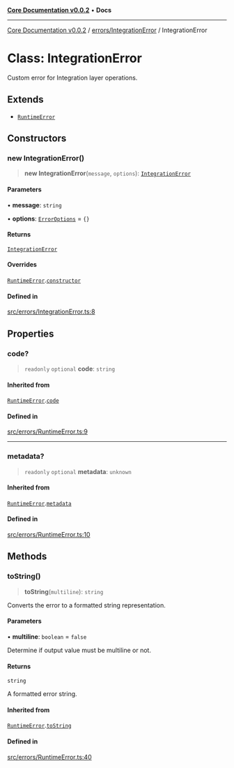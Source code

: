 [**Core Documentation v0.0.2**](../../../README.md) • **Docs**

***

[Core Documentation v0.0.2](../../../modules.md) / [errors/IntegrationError](../README.md) / IntegrationError

# Class: IntegrationError

Custom error for Integration layer operations.

## Extends

- [`RuntimeError`](../../RuntimeError/classes/RuntimeError.md)

## Constructors

### new IntegrationError()

> **new IntegrationError**(`message`, `options`): [`IntegrationError`](IntegrationError.md)

#### Parameters

• **message**: `string`

• **options**: [`ErrorOptions`](../../../definitions/interfaces/ErrorOptions.md) = `{}`

#### Returns

[`IntegrationError`](IntegrationError.md)

#### Overrides

[`RuntimeError`](../../RuntimeError/classes/RuntimeError.md).[`constructor`](../../RuntimeError/classes/RuntimeError.md#constructors)

#### Defined in

[src/errors/IntegrationError.ts:8](https://github.com/stonemjs/core/blob/dd7eaec566465ef84c36b87b824f8ea9ab76e8fa/src/errors/IntegrationError.ts#L8)

## Properties

### code?

> `readonly` `optional` **code**: `string`

#### Inherited from

[`RuntimeError`](../../RuntimeError/classes/RuntimeError.md).[`code`](../../RuntimeError/classes/RuntimeError.md#code)

#### Defined in

[src/errors/RuntimeError.ts:9](https://github.com/stonemjs/core/blob/dd7eaec566465ef84c36b87b824f8ea9ab76e8fa/src/errors/RuntimeError.ts#L9)

***

### metadata?

> `readonly` `optional` **metadata**: `unknown`

#### Inherited from

[`RuntimeError`](../../RuntimeError/classes/RuntimeError.md).[`metadata`](../../RuntimeError/classes/RuntimeError.md#metadata)

#### Defined in

[src/errors/RuntimeError.ts:10](https://github.com/stonemjs/core/blob/dd7eaec566465ef84c36b87b824f8ea9ab76e8fa/src/errors/RuntimeError.ts#L10)

## Methods

### toString()

> **toString**(`multiline`): `string`

Converts the error to a formatted string representation.

#### Parameters

• **multiline**: `boolean` = `false`

Determine if output value must be multiline or not.

#### Returns

`string`

A formatted error string.

#### Inherited from

[`RuntimeError`](../../RuntimeError/classes/RuntimeError.md).[`toString`](../../RuntimeError/classes/RuntimeError.md#tostring)

#### Defined in

[src/errors/RuntimeError.ts:40](https://github.com/stonemjs/core/blob/dd7eaec566465ef84c36b87b824f8ea9ab76e8fa/src/errors/RuntimeError.ts#L40)
